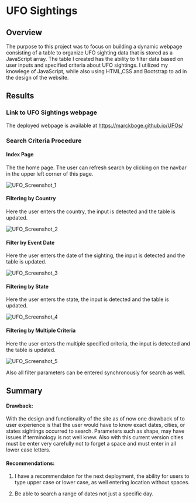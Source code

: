 # UFO Sightings 

## Overview

The purpose to this project was to focus on building a dynamic webpage consisting of a table to organize UFO sighting data that is stored as a JavaScript array. The table I created has the ability to filter data based on user inputs and specified criteria about UFO sightings. I utilized my knowlege of JavaScript, while also using HTML,CSS and Bootstrap to ad in the design of the website.







## Results

### Link to UFO Sightings webpage 

The deployed webpage is available at https://marckboge.github.io/UFOs/

### Search Criteria Procedure

#### Index Page

The the home page. The user can refresh search by clicking on the navbar in the upper left corner of this page.

![UFO_Screenshot_1](https://user-images.githubusercontent.com/90155651/188019788-897bf550-1308-4bfc-8454-ac365bbb0288.png)



#### Filtering by Country

Here the user enters the country, the input is detected and the table is updated.

![UFO_Screenshot_2](https://user-images.githubusercontent.com/90155651/188019821-db3167ba-260e-488c-956c-a609da141d5d.png)



#### Filter by Event Date

Here the user enters the date of the sighting, the input is detected and the table is updated.

![UFO_Screenshot_3](https://user-images.githubusercontent.com/90155651/188019861-85ef4550-4743-4acd-817e-5acae923c6ab.png)



#### Filtering by State

Here the user enters the state, the input is detected and the table is updated.

![UFO_Screenshot_4](https://user-images.githubusercontent.com/90155651/188020234-b9c7e36b-8178-4dca-88b8-c21a4acf389c.png)



#### Filtering by Multiple Criteria

Here the user enters the multiple specified criteria, the input is detected and the table is updated.

![UFO_Screenshot_5](https://user-images.githubusercontent.com/90155651/188020623-cdf14474-719e-485b-b8ed-b9d3700f8230.png)

Also all filter parameters can be entered synchronously for search as well.


## Summary


#### Drawback:

With the design and functionality of the site as of now one drawback of to user experience is that the user would have to know exact dates, cities, or states sightings occurred to search. Parameters such as shape, may have issues if terminology is not well knew. Also with this current version cities must be enter very carefully not to forget a space and must enter in all lower case letters.


#### Recommendations:

1. I have a recommendaton for the next deployment, the ability for users to type upper case or lower case, as well entering location without spaces. 


2. Be able to search a range of dates not just a specific day.
